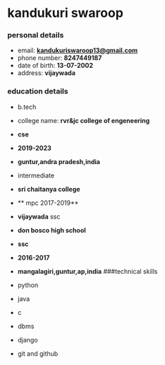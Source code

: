 # kandukuri swaroop
### personal details
- email: **kandukuriswaroop13@gmail.com**
- phone number: **8247449187**
- date of birth: **13-07-2002**
- address: **vijaywada**
### education details
- b.tech
- college name: **rvr&jc college of engeneering**
- **cse**
- **2019-2023**
- **guntur,andra pradesh,india**
  
  
- intermediate
- **sri chaitanya college**
- ** mpc  2017-2019**
- **vijaywada**
ssc
- **don bosco high school**
- **ssc**
- **2016-2017**
- **mangalagiri,guntur,ap,india**
###technical skills
- python
- java
- c
- dbms
- django
- git and github
